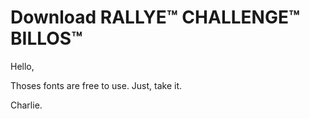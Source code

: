 # Download RALLYE™ CHALLENGE™ BILLOS™

Hello,

Thoses fonts are free to use. Just, take it.

Charlie.
